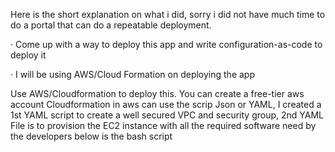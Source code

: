 Here is the short explanation on what i did, sorry i did not have much time to do a portal that can do a repeatable deployment.

·         Come up with a way to deploy this app and write configuration-as-code to deploy it

·         I will be using AWS/Cloud Formation on deploying the app

Use AWS/Cloudformation to deploy this. You can create a free-tier aws account
Cloudformation in aws can use the scrip Json or YAML, I created a 1st YAML script to create a well secured VPC and security group, 2nd YAML File is to provision the EC2 instance with all the required software need by the developers below is the bash script

